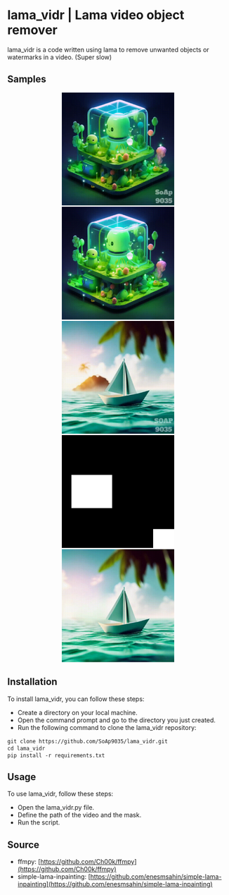 # lama_vidr | Lama video object remover

lama_vidr is a code written using lama to remove unwanted objects or watermarks in a video. (Super slow)

## Samples

<div align="center">
  <img src="sample_videos/Samples for github/sample1.gif" width="256" height="256"/>
  <img src="sample_videos/Samples for github/sample1_fixed.gif" width="256" height="256"/>
</div>

<div align="center">
  <img src="sample_videos/Samples for github/sample2.gif" width="256" height="256"/>
  <img src="masks/mask14_768x768.png" width="256" height="256"/>
  <img src="sample_videos/Samples for github/sample2_fixed.gif" width="256" height="256"/>
</div>

## Installation

To install lama_vidr, you can follow these steps:
- Create a directory on your local machine.
- Open the command prompt and go to the directory you just created.
- Run the following command to clone the lama_vidr repository: 
```
git clone https://github.com/SoAp9035/lama_vidr.git
cd lama_vidr
pip install -r requirements.txt
```

## Usage

To use lama_vidr, follow these steps:
- Open the lama_vidr.py file.
- Define the path of the video and the mask.
- Run the script.

## Source

- ffmpy: [https://github.com/Ch00k/ffmpy](https://github.com/Ch00k/ffmpy)
- simple-lama-inpainting: [https://github.com/enesmsahin/simple-lama-inpainting](https://github.com/enesmsahin/simple-lama-inpainting)
